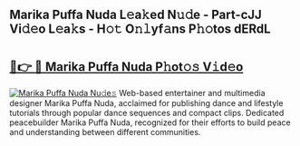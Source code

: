 ## Marika Puffa Nuda L𝚎a𝚔ed N𝚞𝚍e - Part-cJJ Vi𝚍𝚎o L𝚎a𝚔s - H𝚘𝚝 O𝚗𝚕yf𝚊ns P𝚑𝚘tos dERdL

# <h2><a href="http://kfanqu1.oniu.top/?m=Marika+Puffa+Nuda">🔗👉 🔴 Marika Puffa Nuda P𝚑ot𝚘𝚜 V𝚒d𝚎o</a></h2>

[![Marika Puffa Nuda Nu𝚍e𝚜](https://i.imgur.com/0qMVB7G.gif)](http://kfanqu1.oniu.top/?m=Marika+Puffa+Nuda)
Web-based entertainer and multimedia designer Marika Puffa Nuda, acclaimed for publishing dance and lifestyle tutorials through popular dance sequences and compact clips. Dedicated peacebuilder Marika Puffa Nuda, recognized for their efforts to build peace and understanding between different communities.  

